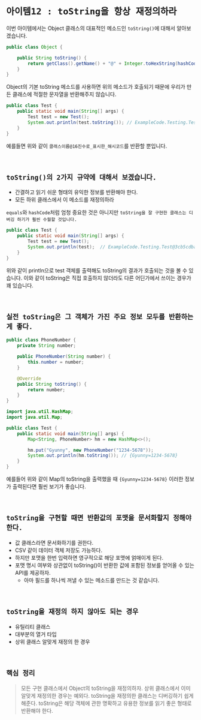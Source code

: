 # `아이템12 : toString을 항상 재정의하라`

이번 아이템에서는 Object 클래스의 대표적인 메소드인 `toString()`에 대해서 알아보겠습니다. 

```java
public class Object {

    public String toString() {
        return getClass().getName() + "@" + Integer.toHexString(hashCode());
    }
}
```

Object의 기본 toString 메소드를 사용하면 위의 메소드가 호출되기 때문에 우리가 만든 클래스에 적절한 문자열을 반환해주지 않습니다. 

```java
public class Test {
    public static void main(String[] args) {
        Test test = new Test();
        System.out.println(test.toString()); // ExampleCode.Testing.Test@3cb5cdba
    }
}
```

예를들면 위와 같이 `클래스이름@16진수로_표시한_해시코드`를 반환할 뿐입니다.

<br>

## `toString()의 2가지 규약에 대해서 보겠습니다.`

- 간결하고 읽기 쉬운 형태의 유익한 정보를 반환해야 한다.
- 모든 하위 클래스에서 이 메소드를 재정의하라

`equals`와 `hashCode`처럼 엄청 중요한 것은 아니지만 `toString을 잘 구현한 클래스는 디버깅 하기가 훨씬 수월할 것입니다.`

```java
public class Test {
    public static void main(String[] args) {
        Test test = new Test();
        System.out.println(test);  // ExampleCode.Testing.Test@3cb5cdba
    }
}
```

위와 같이 println으로 test 객체를 출력해도 toString의 결과가 호출되는 것을 볼 수 있습니다. 이와 같이 toString은 직접 호출하지 않더라도 다른 어딘가에서 쓰이는 경우가 꽤 있습니다.

<br>

## `실전 toString은 그 객체가 가진 주요 정보 모두를 반환하는게 좋다.`

```java
public class PhoneNumber {
    private String number;

    public PhoneNumber(String number) {
        this.number = number;
    }

    @Override
    public String toString() {
        return number;
    }
}
```
```java
import java.util.HashMap;
import java.util.Map;

public class Test {
    public static void main(String[] args) {
        Map<String, PhoneNumber> hm = new HashMap<>();

        hm.put("Gyunny", new PhoneNumber("1234-5678"));
        System.out.println(hm.toString()); // {Gyunny=1234-5678}
    }
}
```

예를들어 위와 같이 Map의 toString을 출력했을 때 `{Gyunny=1234-5678}` 이러한 정보가 출력된다면 훨씬 보기가 좋습니다.

<br>

## `toString을 구현할 때면 반환값의 포맷을 문서화할지 정해야 한다.`

- 값 클래스라면 문서화하기를 권한다.
- CSV 같이 데이터 객체 저장도 가능하다.
- 하지만 포맷을 한번 입력하면 영구적으로 해당 포맷에 얽매이게 된다. 
- 포맷 명시 여부와 상관없이 toString()이 반환한 값에 포함된 정보를 얻어올 수 있는 API를 제공하자. 
    - 아마 필드를 하나씩 꺼낼 수 있는 메소드를 만드는 것 같습니다. 
    
<br>

## `toString을 재정의 하지 않아도 되는 경우`

- 유틸리티 클래스
- 대부분의 열거 타입
- 상위 클래스 알맞게 재정의 한 경우

<br>

## `핵심 정리`

> 모든 구현 클래스에서 Object의 toString을 재정의하자. 상위 클래스에서 이미 알맞게 재정의한 경우는 예외다. toString을 재정의한 클래스는 디버깅하기 쉽게 해준다.
> toString은 해당 객체에 관한 명확하고 유용한 정보를 읽기 좋은 형태로 반환해야 한다. 